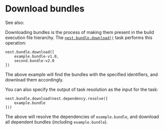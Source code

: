 # Download bundles

See also: [](../bundlemanagement/download.md)

Downloading bundles is the process of making them present in the build execution file hierarchy. The [`nest.bundle.download()`](/taskdoc/nest.bundle.download.html) task performs this operation:

```sakerscript
nest.bundle.download([
	example.bundle-v1.0,
	second.bundle-v2.0
])
```

The above example will find the bundles with the specified identifiers, and download them accordingly.

You can also specify the output of task resolution as the input for the task:

```sakerscript
nest.bundle.download(nest.dependency.resolve([
	example.bundle
]))
```

The above will resolve the dependencies of `example.bundle`, and download all dependent bundles (including `example.bundle`).
